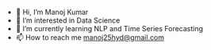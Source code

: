 - 👋 Hi, I’m Manoj Kumar
- 👀 I’m interested in Data Science
- 🌱 I’m currently learning NLP and Time Series Forecasting
- 📫 How to reach me manoj25hyd@gmail.com

<!---
manoj25hyd/manoj25hyd is a ✨ special ✨ repository because its `README.md` (this file) appears on your GitHub profile.
You can click the Preview link to take a look at your changes.
--->
